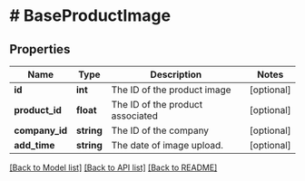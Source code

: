 # # BaseProductImage

## Properties

Name | Type | Description | Notes
------------ | ------------- | ------------- | -------------
**id** | **int** | The ID of the product image | [optional]
**product_id** | **float** | The ID of the product associated | [optional]
**company_id** | **string** | The ID of the company | [optional]
**add_time** | **string** | The date of image upload. | [optional]

[[Back to Model list]](../README.md#documentation-for-models) [[Back to API list]](../README.md#documentation-for-api-endpoints) [[Back to README]](../README.md)
